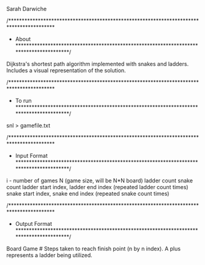 Sarah Darwiche

/*****************************************************************************************
 * About
 ****************************************************************************************/

Dijkstra's shortest path algorithm implemented with snakes and ladders.
Includes a visual representation of the solution.


/*****************************************************************************************
 * To run
 ****************************************************************************************/

snl > gamefile.txt 


/*****************************************************************************************
 * Input Format
 ****************************************************************************************/

i - number of games
N (game size, will be N*N board) 
ladder count 
snake count
ladder start index, ladder end index (repeated ladder count times)
snake start index, snake end index (repeated snake count times)

/*****************************************************************************************
 * Output Format
 ****************************************************************************************/

Board Game #
Steps taken to reach finish point (n by n index).
A plus represents a ladder being utilized.
